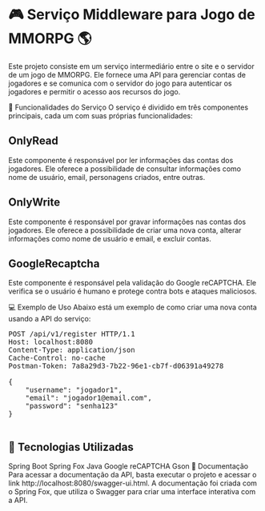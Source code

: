 <h1>🎮 Serviço Middleware para Jogo de MMORPG 🌎</h2>
Este projeto consiste em um serviço intermediário entre o site e o servidor de um jogo de MMORPG. Ele fornece uma API para gerenciar contas de jogadores e se comunica com o servidor do jogo para autenticar os jogadores e permitir o acesso aos recursos do jogo.

🧰 Funcionalidades do Serviço
O serviço é dividido em três componentes principais, cada um com suas próprias funcionalidades:

<h2>OnlyRead</h2>
Este componente é responsável por ler informações das contas dos jogadores. Ele oferece a possibilidade de consultar informações como nome de usuário, email, personagens criados, entre outras.

<h2>OnlyWrite</h2>
Este componente é responsável por gravar informações nas contas dos jogadores. Ele oferece a possibilidade de criar uma nova conta, alterar informações como nome de usuário e email, e excluir contas.

<h2>GoogleRecaptcha</h2>
Este componente é responsável pela validação do Google reCAPTCHA. Ele verifica se o usuário é humano e protege contra bots e ataques maliciosos.

💻 Exemplo de Uso
Abaixo está um exemplo de como criar uma nova conta usando a API do serviço:

<PRE>
POST /api/v1/register HTTP/1.1
Host: localhost:8080
Content-Type: application/json
Cache-Control: no-cache
Postman-Token: 7a8a29d3-7b22-96e1-cb7f-d06391a49278

{
    "username": "jogador1",
    "email": "jogador1@email.com",
    "password": "senha123"
}
    
</PRE>

<h2>🚀 Tecnologias Utilizadas</h2>
Spring Boot
Spring Fox
Java
Google reCAPTCHA
Gson
📖 Documentação
Para acessar a documentação da API, basta executar o projeto e acessar o link http://localhost:8080/swagger-ui.html. A documentação foi criada com o Spring Fox, que utiliza o Swagger para criar uma interface interativa com a API.
